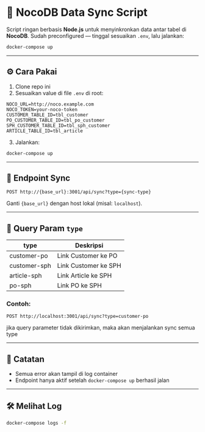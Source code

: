 # 🔄 NocoDB Data Sync Script

Script ringan berbasis **Node.js** untuk menyinkronkan data antar tabel di **NocoDB**. Sudah preconfigured — tinggal sesuaikan `.env`, lalu jalankan:

```bash
docker-compose up
```

---

## ⚙️ Cara Pakai

1. Clone repo ini
2. Sesuaikan value di file `.env` di root:

```env
NOCO_URL=http://noco.example.com
NOCO_TOKEN=your-noco-token
CUSTOMER_TABLE_ID=tbl_customer
PO_CUSTOMER_TABLE_ID=tbl_po_customer
SPH_CUSTOMER_TABLE_ID=tbl_sph_customer
ARTICLE_TABLE_ID=tbl_article
```

3. Jalankan:

```bash
docker-compose up
```

---

## 🔌 Endpoint Sync

```http
POST http://{base_url}:3001/api/sync?type={sync-type}
```

Ganti `{base_url}` dengan host lokal (misal: `localhost`).

---

## 🔀 Query Param `type`

| type          | Deskripsi                        |
|---------------|----------------------------------|
| customer-po   | Link Customer ke PO              |
| customer-sph  | Link Customer ke SPH             |
| article-sph   | Link Article ke SPH              |
| po-sph        | Link PO ke SPH                   |

### Contoh:

```http
POST http://localhost:3001/api/sync?type=customer-po
```

jika query parameter tidak dikirimkan, maka akan menjalankan sync semua type

---

## 📝 Catatan

- Semua error akan tampil di log container
- Endpoint hanya aktif setelah `docker-compose up` berhasil jalan

---

## 🛠 Melihat Log

```bash
docker-compose logs -f
```
